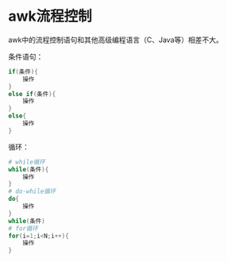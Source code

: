 # awk流程控制

awk中的流程控制语句和其他高级编程语言（C、Java等）相差不大。

条件语句：

``` awk
if(条件){
    操作
}
else if(条件){
    操作
}
else{
    操作
}
```

循环：

``` awk
# while循环
while(条件){
    操作
}
# do-while循环
do{
    操作
}
while(条件)
# for循环
for(i=1;i<N;i++){
    操作
}
```



